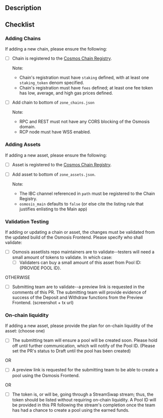 ## Description

<!-- Please specify added token and its corresponding chain. (recommended one token at a time) -->
<!-- E.g., Adding chain: Bar  -->
<!-- E.g., Adding token: FOO from chain Bar  -->
<!-- E.g., See FOO/OSMO Pool 1000 -->

## Checklist

<!-- The following checklist can be ticked after Creating the PR -->

### Adding Chains

<!-- If NOT adding a new chain, please remove this 'Adding Chains' section. -->
If adding a new chain, please ensure the following:
- [ ] Chain is registered to the [Cosmos Chain Registry](https://github.com/cosmos/chain-registry).

  Note:
   - Chain's registration must have `staking` defined, with at least one `staking_token` denom specified.
   - Chain's registration must have `fees` defined; at least one fee token has low, average, and high gas prices defined.
- [ ] Add chain to bottom of `zone_chains.json`

  Note:
   - RPC and REST must not have any CORS blocking of the Osmosis domain.
   - RCP node must have WSS enabled.

### Adding Assets

<!-- If NOT adding a new asset, please remove this 'Adding Chains' section. -->
If adding a new asset, please ensure the following:
- [ ] Asset is registered to the [Cosmos Chain Registry](https://github.com/cosmos/chain-registry).
- [ ] Add asset to bottom of `zone_assets.json`.

  Note:
   - The IBC channel referenced in `path` must be registered to the Chain Registry.
   - `osmosis_main` defaults to `false` (or else cite the listing rule that justifies enlisting to the Main app)

### Validation Testing

If adding or updating a chain or asset, the changes must be validated from the updated build of the Osmosis Frontend. Please specify who shall validate:
- [ ] Osmosis assetlists repo maintainers are to validate--testers will need a small amount of tokens to validate. In which case:
  - [ ] Validaters can buy a small amount of this asset from Pool ID: {PROVIDE POOL ID}.

OTHERWISE
- [ ] Submitting team are to validate--a preview link is requested in the comments of this PR. The submitting team will provide evidence of success of the Deposit and Withdraw functions from the Preview Frontend. (screenshot + tx url)

### On-chain liquidity

If adding a new asset, please provide the plan for on-chain liquidity of the asset: (choose one)
- [ ] The submitting team will ensure a pool will be created soon. Please hold off until further communication, which will notify of the Pool ID. (Please set the PR's status to Draft until the pool has been created)

OR
- [ ] A preview link is requested for the submitting team to be able to create a pool using the Osmosis Frontend.

OR
- [ ] The token is, or will be, going through a StreamSwap stream; thus, the token should be listed without requiring on-chain liquidity. A Pool ID will be provided in this PR following the stream's completion once the team has had a chance to create a pool using the earned funds.


<!-- Add any special context, if necessary -->
